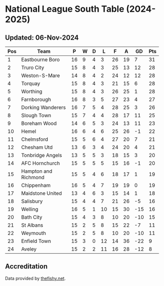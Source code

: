 # National League South Table (2024-2025)
## Updated: 06-Nov-2024

| Pos | Team | P | W | D | L | F | A | GD | Pts |
| --- | --- | --- | --- | --- | --- | --- | --- | --- | --- |
| 1 | Eastbourne Boro | 16 | 9 | 4 | 3 | 26 | 19 | 7 | 31 |
| 2 | Truro City | 15 | 8 | 4 | 3 | 25 | 13 | 12 | 28 |
| 3 | Weston-S-Mare | 14 | 8 | 4 | 2 | 24 | 12 | 12 | 28 |
| 4 | Torquay | 15 | 8 | 4 | 3 | 21 | 15 | 6 | 28 |
| 5 | Worthing | 15 | 8 | 4 | 3 | 26 | 25 | 1 | 28 |
| 6 | Farnborough | 16 | 8 | 3 | 5 | 27 | 23 | 4 | 27 |
| 7 | Dorking Wanderers | 16 | 7 | 5 | 4 | 28 | 25 | 3 | 26 |
| 8 | Slough Town | 15 | 7 | 4 | 4 | 28 | 17 | 11 | 25 |
| 9 | Boreham Wood | 14 | 6 | 5 | 3 | 24 | 13 | 11 | 23 |
| 10 | Hemel | 16 | 6 | 4 | 6 | 25 | 26 | -1 | 22 |
| 11 | Chelmsford | 15 | 5 | 6 | 4 | 27 | 20 | 7 | 21 |
| 12 | Chesham Utd | 13 | 6 | 3 | 4 | 24 | 20 | 4 | 21 |
| 13 | Tonbridge Angels | 13 | 5 | 5 | 3 | 18 | 15 | 3 | 20 |
| 14 | AFC Hornchurch | 15 | 5 | 5 | 5 | 15 | 16 | -1 | 20 |
| 15 | Hampton and Richmond | 15 | 5 | 4 | 6 | 18 | 17 | 1 | 19 |
| 16 | Chippenham | 16 | 5 | 4 | 7 | 19 | 19 | 0 | 19 |
| 17 | Maidstone United | 13 | 4 | 6 | 3 | 15 | 14 | 1 | 18 |
| 18 | Salisbury | 15 | 4 | 4 | 7 | 21 | 26 | -5 | 16 |
| 19 | Welling | 16 | 5 | 1 | 10 | 15 | 30 | -15 | 16 |
| 20 | Bath City | 15 | 4 | 3 | 8 | 10 | 20 | -10 | 15 |
| 21 | St Albans | 15 | 2 | 5 | 8 | 15 | 22 | -7 | 11 |
| 22 | Weymouth | 15 | 2 | 5 | 8 | 10 | 20 | -10 | 11 |
| 23 | Enfield Town | 15 | 3 | 0 | 12 | 14 | 36 | -22 | 9 |
| 24 | Aveley | 15 | 2 | 2 | 11 | 16 | 28 | -12 | 8 |

## Accreditation 

Data provided by [thefishy.net](https://www.thefishy.net/).